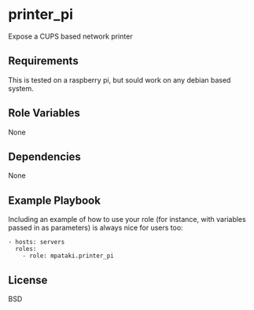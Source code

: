 printer_pi
=========

Expose a CUPS based network printer

Requirements
------------

This is tested on a raspberry pi, but sould work on any debian based system.

Role Variables
--------------

None

Dependencies
------------

None

Example Playbook
----------------

Including an example of how to use your role (for instance, with variables passed in as parameters) is always nice for users too:

    - hosts: servers
      roles:
        - role: mpataki.printer_pi


License
-------

BSD


